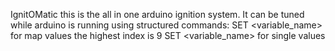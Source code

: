 IgnitOMatic
this is the all in one arduino ignition system. It can be tuned while arduino is running using structured commands:
SET <variable_name> <index> <value> for map values the highest index is 9
SET <variable_name> <value> for single values
